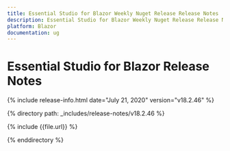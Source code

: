 ```yaml
---
title: Essential Studio for Blazor Weekly Nuget Release Release Notes  
description: Essential Studio for Blazor Weekly Nuget Release Release Notes  
platform: Blazor
documentation: ug
---
```


# Essential Studio for Blazor  Release Notes  

{% include release-info.html date="July 21, 2020"  version="v18.2.46" %} 

{% directory path: _includes/release-notes/v18.2.46 %}

{% include {{file.url}} %}

{% enddirectory %}

